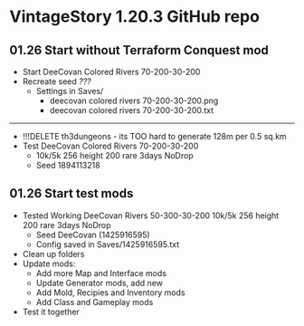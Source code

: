 # VintageStory 1.20.3 GitHub repo 

## 01.26 Start without Terraform Conquest mod
- Start DeeCovan Colored Rivers 70-200-30-200
- Recreate seed _???_
  - Settings in Saves/
    - deecovan colored rivers 70-200-30-200.png
    - deecovan colored rivers 70-200-30-200.txt
--- 
- !!!DELETE th3dungeons - its TOO hard to generate 128m per 0.5 sq.km
- Test DeeCovan Colored Rivers 70-200-30-200 
  - 10k/5k 256 height 200 rare 3days NoDrop
  - Seed 1894113218

## 01.26 Start test mods
- Tested Working DeeCovan Rivers 50-300-30-200 10k/5k 256 height 200 rare 3days NoDrop
  - Seed DeeCovan (1425916595)
  - Config saved in Saves/1425916595.txt
- Clean up folders
- Update mods:
  - Add more Map and Interface mods
  - Update Generator mods, add new
  - Add Mold, Recipies and Inventory mods
  - Add Class and Gameplay mods
- Test it together
